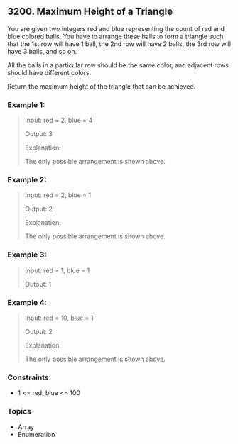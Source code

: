 ## 3200. Maximum Height of a Triangle
You are given two integers red and blue representing the count of red and blue colored balls. You have to arrange these balls to form a triangle such that the 1st row will have 1 ball, the 2nd row will have 2 balls, the 3rd row will have 3 balls, and so on.

All the balls in a particular row should be the same color, and adjacent rows should have different colors.

Return the maximum height of the triangle that can be achieved.

### Example 1:

> Input: red = 2, blue = 4
> 
> Output: 3
> 
> Explanation:
> 
> The only possible arrangement is shown above.

### Example 2:

> Input: red = 2, blue = 1
> 
> Output: 2
> 
> Explanation:
> 
> 
> The only possible arrangement is shown above.

### Example 3:

> Input: red = 1, blue = 1
> 
> Output: 1

### Example 4:

> Input: red = 10, blue = 1
> 
> Output: 2
> 
> Explanation:
> 
> 
> The only possible arrangement is shown above.

### Constraints:

- 1 <= red, blue <= 100

### Topics

- Array
- Enumeration